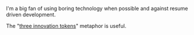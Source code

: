 I'm a big fan of using boring technology when possible and against resume driven development.

The "[three innovation tokens](https://mcfunley.com/choose-boring-technology)" metaphor is useful.
